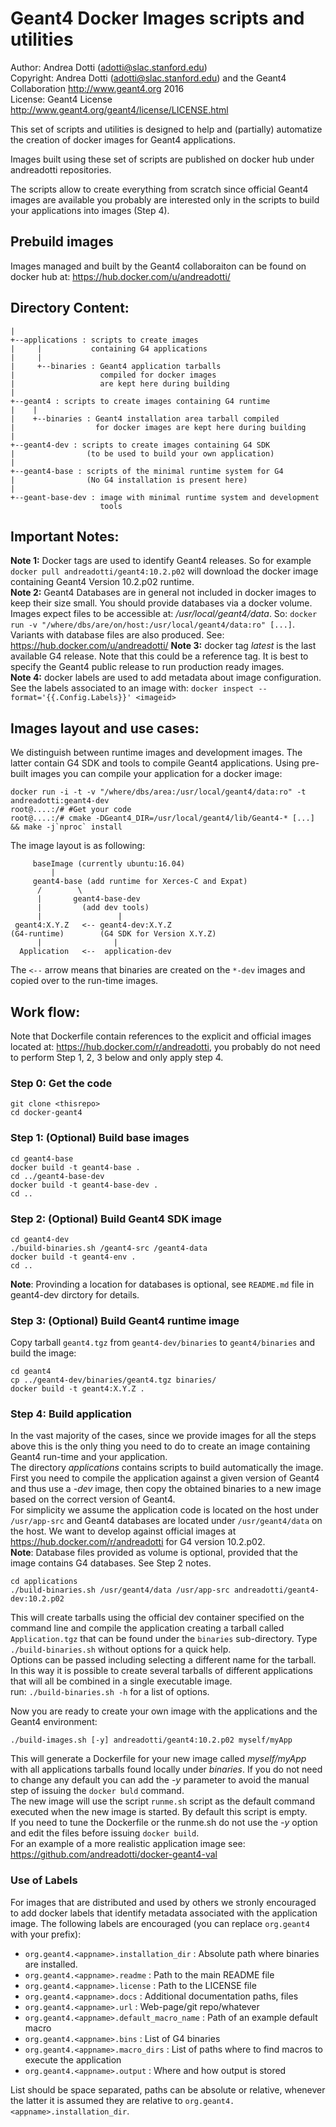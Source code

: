 Geant4 Docker Images scripts and utilities
==========================================


Author: Andrea Dotti (adotti@slac.stanford.edu)  
Copyright: Andrea Dotti (adotti@slac.stanford.edu) and the Geant4 Collaboration
 http://www.geant4.org 2016   
License: Geant4 License http://www.geant4.org/geant4/license/LICENSE.html

This set of scripts and utilities is designed to 
help and (partially) automatize the creation of 
docker images for Geant4 applications.

Images built using these set of scripts are
published on docker hub under andreadotti repositories.

The scripts allow to create everything from scratch since official Geant4 images 
are available you probably are interested only in the scripts to build your 
applications into images (Step 4).

Prebuild images
--------------------
Images managed and built by the Geant4 collaboraiton can be found on docker 
hub at: https://hub.docker.com/u/andreadotti/

Directory Content:
-----------------

```
|
+--applications : scripts to create images
|     |           containing G4 applications
|     |
|     +--binaries : Geant4 application tarballs
|                   compiled for docker images
|                   are kept here during building
|
+--geant4 : scripts to create images containing G4 runtime
|    |
|    +--binaries : Geant4 installation area tarball compiled
|                  for docker images are kept here during building
|
+--geant4-dev : scripts to create images containing G4 SDK
|                (to be used to build your own application)
|
+--geant4-base : scripts of the minimal runtime system for G4
|                (No G4 installation is present here)
|
+--geant-base-dev : image with minimal runtime system and development
                    tools
```

Important Notes:
---------------

**Note 1:** Docker tags are used to identify Geant4 releases. So for example
`docker pull andreadotti/geant4:10.2.p02` will download  the docker image
containing Geant4 Version 10.2.p02 runtime.  
**Note 2:** Geant4 Databases are in general not included in docker 
images to keep their 
size small. You should provide databases via a docker volume. Images expect
files to be accessible at: */usr/local/geant4/data*. So:
`docker run -v "/where/dbs/are/on/host:/usr/local/geant4/data:ro" [...]`. 
Variants with database files are also produced. See: https://hub.docker.com/u/andreadotti/
**Note 3:** docker tag *latest* is the last available G4 release. Note that this could
be a reference tag. It is best to specify the Geant4 public release to run production 
ready images.  
**Note 4:** docker labels are used to add metadata about image configuration. See
the labels associated to an image with: `docker inspect --format='{{.Config.Labels}}' <imageid>`

Images layout and use cases:
-------------------------------------
We distinguish between runtime images and development images. The latter contain G4 SDK and
tools to compile Geant4 applications. Using pre-built images you can compile your application for a docker image: 
```
docker run -i -t -v "/where/dbs/area:/usr/local/geant4/data:ro" -t andreadotti:geant4-dev
root@....:/# #Get your code
root@....:/# cmake -DGeant4_DIR=/usr/local/geant4/lib/Geant4-* [...] && make -j`nproc` install
```

The image layout is as following:  
```
     baseImage (currently ubuntu:16.04)
         |
     geant4-base (add runtime for Xerces-C and Expat)
      /        \
      |       geant4-base-dev
      |         (add dev tools)
      |                 |
 geant4:X.Y.Z   <-- geant4-dev:X.Y.Z 
(G4-runtime)        (G4 SDK for Version X.Y.Z)
      |                |
  Application   <--  application-dev
```
The `<--` arrow means that binaries are created on the `*-dev` images and copied over to 
the run-time images.

Work flow:
---------
Note that Dockerfile contain references to the explicit and official images located at:
https://hub.docker.com/r/andreadotti, you probably do not need to perform Step 1, 2, 3 below
and only apply step 4.

### Step 0: Get the code
```
git clone <thisrepo>
cd docker-geant4
```

### Step 1: (Optional) Build base images 
```
cd geant4-base
docker build -t geant4-base .
cd ../geant4-base-dev
docker build -t geant4-base-dev .
cd ..
```

### Step 2: (Optional) Build Geant4 SDK image
```
cd geant4-dev
./build-binaries.sh /geant4-src /geant4-data
docker build -t geant4-env .
cd ..
```
**Note**: Provinding a location for databases is optional, see `README.md` file
in geant4-dev dirctory for details.

### Step 3: (Optional) Build Geant4 runtime image 
Copy tarball `geant4.tgz` from `geant4-dev/binaries` to 
`geant4/binaries` and build the image:
```
cd geant4
cp ../geant4-dev/binaries/geant4.tgz binaries/
docker build -t geant4:X.Y.Z .
```

### Step 4: Build application
In the vast majority of the cases, since we provide images for all the steps above
this is the only thing you need to do to create an image containing Geant4 run-time
and your application.  
The directory *applications* contains scripts to build automatically the image.  
First you need to compile the application against a given version of Geant4 and thus use a 
*-dev* image, then copy the obtained binaries to a new image based on the correct version
of Geant4.  
For simplicity we assume the application code is located on the host under `/usr/app-src` 
and Geant4 databases are located under `/usr/geant4/data` on the host. We want to develop
against official images at https://hub.docker.com/r/andreadotti for G4 version 10.2.p02.  
**Note**: Database files provided as volume is optional, provided that the image 
contains G4 databases. See Step 2 notes.
```
cd applications
./build-binaries.sh /usr/geant4/data /usr/app-src andreadotti/geant4-dev:10.2.p02
```
This will create tarballs using the official dev container specified on the command line
 and compile the application creating a tarball called `Application.tgz` that can be found under
the `binaries` sub-directory. Type `./build-binaries.sh` without options for a quick help.  
Options can be passed including selecting a different name for the tarball. In this way it is 
possible to create several tarballs of different applications that will all be combined in 
a single executable image.  
run: `./build-binaries.sh -h` for a list of options.  

Now you are ready to create your own image with the applications and the Geant4 environment:
```
./build-images.sh [-y] andreadotti/geant4:10.2.p02 myself/myApp
```
This will generate a Dockerfile for your new image called *myself/myApp* with all applications
 tarballs found locally under *binaries*. If you do not need to change any default you can 
 add the *-y* parameter to avoid the manual step of issuing the `docker buld` command.  
The new image will use the script `runme.sh` script as the default command executed when the 
new image is started. By default this script is empty.  
If you need to tune the Dockerfile or the runme.sh do not use the *-y* option and edit the files 
before issuing `docker build`.  
For an example of a more realistic application image see: https://github.com/andreadotti/docker-geant4-val
 
### Use of Labels
 For images that are distributed and used by others we stronly encouraged to add docker labels
 that identify metadata associated with the application image. The following labels are encouraged
 (you can replace `org.geant4` with your prefix):
 
 * `org.geant4.<appname>.installation_dir` : Absolute path where binaries are installed.
 * `org.geant4.<appname>.readme` : Path to the main README file
 * `org.geant4.<appname>.license` : Path to the LICENSE file
 * `org.geant4.<appname>.docs` : Additional documentation paths, files
 * `org.geant4.<appname>.url` : Web-page/git repo/whatever
 * `org.geant4.<appname>.default_macro_name` : Path of an example default macro
 * `org.geant4.<appname>.bins` : List of G4 binaries
 * `org.geant4.<appname>.macro_dirs` : List of paths where to find macros to execute the application
 * `org.geant4.<appname>.output` : Where and how output is stored
 
 List should be space separated, paths can be absolute or relative, whenever the latter it is
 assumed they are relative to `org.geant4.<appname>.installation_dir`.
